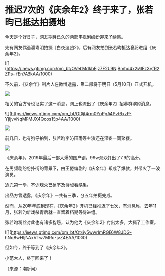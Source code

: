 # 推迟7次的《庆余年2》终于来了，张若昀已抵达拍摄地

今天是个好日子，网友期待已久的两部电视剧纷纷迎来了续集。

先有网友偶遇潘粤明拍摄《白夜追凶2》，后有网友拍到张若昀抵达襄阳进组《庆余年2》。

![](https://inews.gtimg.com/om_bt/OVebMdkbFjz7F2U9NjBmho4x2MIFzXyfR2ZPs-
fEn7ABkAA/1000)

不久前，《庆余年》制片人在微博透露，第二部将于明日（5月10日）正式开机。

![](https://inews.gtimg.com/om_bt/OLYpGLFZdKBrJHK9pD402v-4vdPfkPZIx0hRVvAhaOm2gAA/1000)

相关的官方号也证实了这一消息，网上也流出了《庆余年2》招募群演的消息。

![](https://inews.gtimg.com/om_bt/Ot0jt4rm0YpPgA4Pvt6xzP-
YjIjvvNqMPMJX4Qcos1Sp4AA/1000)

![](https://inews.gtimg.com/om_bt/O5ZSdWUU4d568aJXwE90zEcjug4zqsAKKx128UwQ19IrMAA/1000)

前几日，也有狗仔拍到，张若昀李沁田雨等主演还在深夜一同聚餐。

![](https://inews.gtimg.com/om_bt/OJnIp1Ri4YosctK9FUr5duC6RnVYwGJkvAuXMyTWF7i-IAA/1000)

《庆余年》，2019年最后一部大爆的国产剧，99w观众打出了7.9的高分。

在男频剧纷纷扑街的背景下，由王倦编剧的《庆余年》却成了爆款，并带火了一波演员。

追完第一季，不少观众已迫不及待想看续集。

出品方曾透露，《庆余年》一共有三季，分五年拍摄完成。

然而，从20年年底到现在，《庆余年2》开机已经推迟了七次，有消息称，去年11月，张若昀新戏杀青后就一直留着档期等待进组。

张若昀粉丝对此也有诸多抱怨，认为他为《庆余年2》付出太多，大撕了工作室。

![](https://inews.gtimg.com/om_bt/Ot4iy5wwrlmRGE6W8JDG-
hNq8wHIjNAxVTw7MRoFjvZ4EAA/1000)

但如今，终于等到了《庆余年2》。

小范大人，终于回来了！

（来源：潮新闻）

